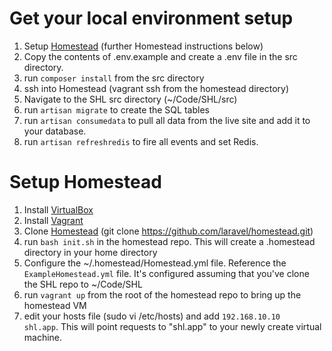 Get your local environment setup
================================
1. Setup [Homestead](https://laravel.com/docs/5.3/homestead) (further Homestead instructions below)
2. Copy the contents of .env.example and create a .env file in the src directory.
3. run `composer install` from the src directory
4. ssh into Homestead (vagrant ssh from the homestead directory)
5. Navigate to the SHL src directory (~/Code/SHL/src)
6. run `artisan migrate` to create the SQL tables
7. run `artisan consumedata` to pull all data from the live site and add it to your database.
8. run `artisan refreshredis` to fire all events and set Redis.

Setup Homestead
===============
1. Install [VirtualBox](https://www.virtualbox.org/wiki/Downloads)
2. Install [Vagrant](https://www.vagrantup.com/downloads.html)
3. Clone [Homestead](https://github.com/laravel/homestead) (git clone https://github.com/laravel/homestead.git)
4. run `bash init.sh` in the homestead repo. This will create a .homestead directory in your home directory
5. Configure the ~/.homestead/Homestead.yml file. Reference the `ExampleHomestead.yml` file. It's configured assuming that you've clone the SHL repo to ~/Code/SHL
6. run `vagrant up` from the root of the homestead repo to bring up the homestead VM
7. edit your hosts file (sudo vi /etc/hosts) and add `192.168.10.10   shl.app`. This will point requests to "shl.app" to your newly create virtual machine.